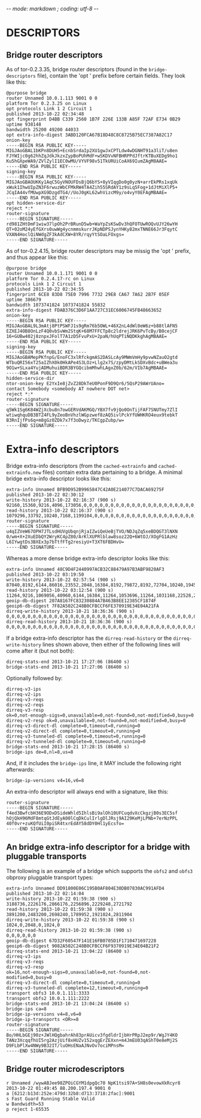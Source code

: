-*- mode: markdown ; coding: utf-8 -*-

# DESCRIPTORS

## Bridge router descriptors

As of tor-0.2.3.35, bridge router descriptors (found in the
`bridge-descriptors` file), contain the 'opt ' prefix before certain
fields. They look like this:

    @purpose bridge
    router Unnamed 10.0.1.113 9001 0 0
    platform Tor 0.2.3.25 on Linux
    opt protocols Link 1 2 Circuit 1
    published 2013-10-22 02:34:48
    opt fingerprint D4BB C339 2560 1B7F 226E 133B A85F 72AF E734 0B29
    uptime 938148
    bandwidth 25200 49200 44033
    opt extra-info-digest 3ABD120FCA67B18D48C8C8725B75EC7387A82C17
    onion-key
    -----BEGIN RSA PUBLIC KEY-----
    MIGJAoGBAL1bKPn8DUH5+EcnbSrdaIp2XU1gwJxCPTLdw4wDGNHT91a3liT/u8en
    FJYWIjc0g62hhZqJdkJkzxZypBoPUhMdF+wSKDVvNFBHRPPdJftrKTBuXEDg9ho1
    Ku5hGXpeWA9/ZVlZylI1EC0wMU/VYVF98v51TkURUiCoAX69IumZAgM8AAE=
    -----END RSA PUBLIC KEY-----
    signing-key
    -----BEGIN RSA PUBLIC KEY-----
    MIGJAoGBAOUKKy1AqC5GyVNOUFDsBjQ6bYS+8yVIqgDo0g0yzN+arrEkPRs1xqUk
    xWuk1IhwUIpZN3F6rwuzWbCFMkRW4TA4Zih55SRdAY1z9sLq5Fog+1dJtMiXlP5+
    JCqIA44vfMUwpXG9DzgdTG4//UoJ0gKL62whVizcM9y/o4vyY0EFAgMBAAE=
    -----END RSA PUBLIC KEY-----
    opt hidden-service-dir
    reject *:*
    router-signature
    -----BEGIN SIGNATURE-----
    rd981ZHtDmF1wiw37lpOh2PrBRunD5wb+WaYpZsKSwDv3hQFOTUwROQvUJY26wYH
    QT+02oM24yEfGXrs0uwWg4ycnmmskurrJKpNDPSJynYHKy82mxTNNE66Jr3FqytC
    VXAN4HoclQiNWdgZF3kAdCXW+8YR/rqyYtSOaLFOxgs=
    -----END SIGNATURE-----

As of tor-0.2.4.15, bridge router descriptors may be missig the 'opt ' prefix,
and thus appear like this:

    @purpose bridge
    router Unnamed 10.0.1.171 9001 0 0
    platform Tor 0.2.4.17-rc on Linux
    protocols Link 1 2 Circuit 1
    published 2013-10-22 02:34:55
    fingerprint 6CE8 83D8 75E0 7996 7732 29E8 CA67 7A62 2B7F 05EF
    uptime 386679
    bandwidth 1073741824 1073741824 55832
    extra-info-digest FDAB376C3D6F1AA727C31EC6006745FB48663652
    onion-key
    -----BEGIN RSA PUBLIC KEY-----
    MIGJAoGBAL9L3mAtj8PtPSWFJ1s9gRm76b5OWL+46X2nL4dWl0eW6z+b88tlAFN5
    EZXEJ4OB8OnLzF4Q0vbSvWm2StqK+68M7FFCTp8c2ldrejJRK6PvTcBy/B0cejCF
    16+GUBw402j8znpxJFolT7A1zD5FvuPxU+2paN/hUqPTiNQDKkghAgMBAAE=
    -----END RSA PUBLIC KEY-----
    signing-key
    -----BEGIN RSA PUBLIC KEY-----
    MIGJAoGBAMepPKfnpG/EnoFC3xlRfckgmAS2DASLcAy9MWmVmHy9pvwNZauO2gtd
    WTbuQRI56xT25aIZhX0k0HkAPe4S3LOz+Llg2x7S/zpyDMtLkSDXvBdc+uBWea3u
    9O1w+SLxa4YujADMuhuiBDR3BYGQcibmMhwhLAgxZ0b/62m/VIb7AgMBAAE=
    -----END RSA PUBLIC KEY-----
    hidden-service-dir
    ntor-onion-key E2YxIe8jZvZ28DkTeU0PonF9D9Qr6/5QsP29AWrUAno=
    contact Somebody <somebody AT nowhere DOT net>
    reject *:*
    router-signature
    -----BEGIN SIGNATURE-----
    q5Wk1Sg6K84WZjXcbu8n7owGERVdAKMGQ/YBX7fv9jQo0OnTijFAF7SNUTmy7ZlI
    wtiwqhquDB3BTZ4FL9yZeoBnVhzlWGpzwef8zAQ5ivlPckYfUWHKRO4eux9tebkT
    B3RnIjfPs6q+m8gGz0ZDk7x7f3oDwyz/TKCgpZubp/w=
    -----END SIGNATURE-----

# Extra-info descriptors

Bridge extra-info descriptors (from the `cached-extrainfo` and
`cached-extrainfo.new` files) contain extra data pertaining to a bridge. A
minimal bridge extra-info descriptor looks like this:

    extra-info Unnamed BFB9D952B9965847C42A0E214077C7DACA69275F
    published 2013-10-22 02:30:12
    write-history 2013-10-22 02:16:37 (900 s)
    92160,15360,9216,4096,173056,0,0,0,0,0,0,0,0,0,0,0,0,0,0,0,0,0,0,0,0,0,0,0,0,0,0,0,0,0,0,0,0,0,0,0,0,0,0,0,0,0,0,0,0,558080,552960,9216,6144,97280,5120,4096,3072,99328,9216,6144,4096,102400,11264,0,0,114688,6144,0,0,0,711680,31744,660480,23552,7168,5120,57344,8192,6144,4096,195584,24576,8192,8192,186368,6144,8192,8192,152576,16384,11264,10240,119808,33792,11264,6144
    read-history 2013-10-22 02:16:37 (900 s)
    1079296,33792,10240,7168,1199104,0,0,0,0,0,0,0,0,0,0,0,0,0,0,0,0,0,0,0,0,0,0,0,0,0,0,0,0,0,0,0,0,0,0,0,0,0,0,0,0,0,0,0,0,3818496,586752,14336,11264,1107968,10240,8192,6144,1134592,12288,9216,7168,1186816,22528,4096,0,1222656,11264,0,0,0,1857536,73728,1215488,23552,10240,5120,504832,13312,10240,8192,1510400,44032,13312,11264,1271808,9216,11264,11264,1173504,48128,15360,13312,1154048,70656,15360,9216
    router-signature
    -----BEGIN SIGNATURE-----
    u4qIZVeW67OPH7JTLsdHUVgUbqnjRjaIZwiQeUeBjTVO/NDJqZq5xeBDQGT3lNXN
    0/wm+X+2XuEDbQY2WryKC4pZ80/ArKlXUPRlblaw8soz22Q+6WtOJ/XOgFG1AzHz
    L6IYwgtDs3BXEx3p7bTtfFTg2resiyU+T3XT6FBDHvU=
    -----END SIGNATURE-----

Whereas a more dense bridge extra-info descriptor looks like this:

    extra-info Unnamed 48C9D4F2440997ACB32C88479A97B3ABF9820AF3
    published 2013-10-22 03:19:50
    write-history 2013-10-22 02:57:54 (900 s)
    87040,8192,6144,86016,23552,2048,16384,8192,79872,8192,72704,10240,19456,78848,9216,6144,4096,2048,97280,18432,70656,30720,9216,9216,628736,77824,4096,4096,10240,144384,9216,48128,38912,92160,27648,6144,2048,16384,6144,92160,18432,51200,12288,16384,69632,7168,8192,1024,76800,14336,1024,82944,13312,79872,7168,22528,95232,60416,17408,4096,5120,17408,89088,1024,5120,132096,8192,19456,5120,6144,8192,103424,7168,91136,3072,8192,44032,10240,5120,19456,68608,100352,19456,3072,82944,20480,6144,8192,63488,13312,5120,14336,76800,8192,59392,8192
    read-history 2013-10-22 03:12:54 (900 s)
    11264,9216,1069056,40960,6144,16384,11264,1053696,11264,1031168,22528,22528,668672,29696,9216,6144,2048,1068032,31744,486400,60416,13312,8192,1206272,674816,3072,8192,14336,1183744,26624,464896,409600,135168,205824,8192,5120,17408,9216,1125376,33792,481280,24576,16384,683008,8192,11264,1024,1080320,13312,1024,1108992,26624,739328,17408,31744,995328,227328,51200,3072,8192,21504,1173504,4096,6144,1225728,30720,22528,5120,9216,11264,1195008,15360,745472,5120,11264,483328,17408,8192,24576,715776,1115136,49152,2048,927744,28672,10240,11264,688128,20480,8192,17408,1048576,11264,630784,11264,7168
    geoip-db-digest 207A8167FC83230884A7B463B8EE12385CF1874F
    geoip6-db-digest 7F82A502C248B0CFBCCF6FE370919E34E04A21FA
    dirreq-write-history 2013-10-21 18:36:36 (900 s)
    0,0,0,0,0,0,0,0,0,0,0,0,0,0,0,0,0,0,0,0,0,0,0,0,0,0,0,0,0,0,0,0,0,0,0,0,0,0,0,0,0,0,0,0,0,0,0,0,0,0,0,0,0,0,0,0,0,0,0,0,0,0,0,0,0,0,0,0,0,0,0,0,0,0,0,0,0,0,0,0,0,0,0,0,0,0,0,0,0,0,0,0,0,0,1329152,2048
    dirreq-read-history 2013-10-21 18:36:36 (900 s)
    0,0,0,0,0,0,0,0,0,0,0,0,0,0,0,0,0,0,0,0,0,0,0,0,0,0,0,0,0,0,0,0,0,0,0,0,0,0,0,0,0,0,0,0,0,0,0,0,0,0,0,0,0,0,0,0,0,0,0,0,0,0,0,0,0,0,0,0,0,0,0,0,0,0,0,0,0,0,0,0,0,0,0,0,0,0,0,0,0,0,0,0,0,0,199680,2048

If a bridge extra-info descriptor has the `dirreq-read-history` or the
`dirreq-write-history` lines shown above, then either of the following lines
will come after it (but not both):

    dirreq-stats-end 2013-10-21 17:27:06 (86400 s)
    bridge-stats-end 2013-10-21 17:27:06 (86400 s)

Optionally followed by:

    dirreq-v3-ips
    dirreq-v2-ips
    dirreq-v3-reqs
    dirreq-v2-reqs
    dirreq-v3-resp
    ok=0,not-enough-sigs=0,unavailable=0,not-found=0,not-modified=0,busy=0
    dirreq-v2-resp ok=0,unavailable=0,not-found=0,not-modified=0,busy=0
    dirreq-v3-direct-dl complete=0,timeout=0,running=0
    dirreq-v2-direct-dl complete=0,timeout=0,running=0
    dirreq-v3-tunneled-dl complete=0,timeout=0,running=0
    dirreq-v2-tunneled-dl complete=0,timeout=0,running=0
    bridge-stats-end 2013-10-21 17:28:15 (86400 s)
    bridge-ips de=8,nl=8,us=8

And, if it includes the `bridge-ips` line, it MAY include the following right
afterwards:

    bridge-ip-versions v4=16,v6=8

An extra-info descriptor will always end with a signature, like this:

    router-signature
    -----BEGIN SIGNATURE-----
    f4ed3BwfcbH36E9ODxDSideWhld5IhlsBi9alOh10UFCuqdvXcCkgzjB0s3EC5sf
    hOjQkH96MdF8mtqGtJdEyA00lCqDkCulIrlgDlJRsj9AI29KeMjLPNb+7erNzPPL
    40f0vr+zuKQfUiI0piSR4txrEdAY58dDY0Hl1yEcsfo=
    -----END SIGNATURE-----

## An bridge extra-info descriptor for a bridge with pluggable transports

The following is an example of a bridge which supports the `obfs2` and `obfs3`
obproxy pluggable transport types:

    extra-info Unnamed DD91800E06C195B0AF804E30DB07830AC991AFD4
    published 2013-10-22 02:14:04
    write-history 2013-10-22 01:59:38 (900 s)
    3188736,2226176,2866176,2256896,2229248,2721792
    read-history 2013-10-22 01:59:38 (900 s)
    3891200,2483200,2698240,1789952,1921024,2811904
    dirreq-write-history 2013-10-22 01:59:38 (900 s)
    1024,0,2048,0,1024,0
    dirreq-read-history 2013-10-22 01:59:38 (900 s)
    0,0,0,0,0,0
    geoip-db-digest 67D32F60547F141E16FB0705D1F1710471697228
    geoip6-db-digest 9082A502C248B0CFBCCF6F9370919E34E04B21F2
    dirreq-stats-end 2013-10-21 13:04:22 (86400 s)
    dirreq-v3-ips
    dirreq-v3-reqs
    dirreq-v3-resp
    ok=16,not-enough-sigs=0,unavailable=0,not-found=0,not-modified=0,busy=0
    dirreq-v3-direct-dl complete=0,timeout=0,running=0
    dirreq-v3-tunneled-dl complete=12,timeout=0,running=0
    transport obfs3 10.0.1.111:3333
    transport obfs2 10.0.1.111:2222
    bridge-stats-end 2013-10-21 13:04:24 (86400 s)
    bridge-ips ca=8
    bridge-ip-versions v4=8,v6=0
    bridge-ip-transports <OR>=8
    router-signature
    -----BEGIN SIGNATURE-----
    Bo/HHLbGEj90z+JWlHQgbahrAh83prAUicv3fgdldrIjbHrPRpJ2ep9r/WgJY4KO
    TANz3XcqqfhUI5rg2AzjUif8xHUZv152xqgErZEXxn+m4JmEU03qAShT0e8eMj2S
    D9FLbPlXw4NWy9B32IT/luOHsENaAJNvOv7ociMPnsM=
    -----END SIGNATURE-----

## Bridge router microdescriptors

    r Unnamed /wywABJee98ZPOiCGYM1dpgQc70 NpK1tsi97A+SH8s0evowXkRcyr8 2013-10-22 01:49:45 88.200.197.4 9001 0
    a [6212:b13d:252e:479d:32b8:d713:3718:2fac]:9001
    s Fast Guard Running Stable Valid
    w Bandwidth=53
    p reject 1-65535
